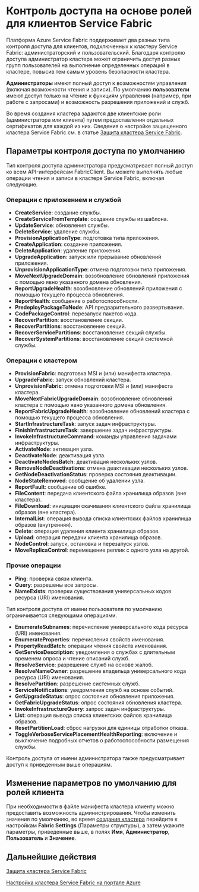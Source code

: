 
<properties
   pageTitle="Защита кластера Service Fabric: роли клиента | Microsoft Azure"
   description="В данной статье описываются две роли клиента и разрешения, предоставленные этим ролям."
   services="service-fabric"
   documentationCenter=".net"
   authors="mani-ramaswamy"
   manager="coreysa"
   editor=""/>

<tags
   ms.service="service-fabric"
   ms.devlang="dotnet"
   ms.topic="article"
   ms.tgt_pltfrm="NA"
   ms.workload="NA"
   ms.date="09/14/2016"
   ms.author="subramar"/>



# Контроль доступа на основе ролей для клиентов Service Fabric

Платформа Azure Service Fabric поддерживает два разных типа контроля доступа для клиентов, подключенных к кластеру Service Fabric: администраторский и пользовательский. Благодаря контролю доступа администратор кластера может ограничить доступ разных групп пользователей на выполнение определенных операций в кластере, повысив тем самым уровень безопасности кластера.

**Администраторы** имеют полный доступ к возможностям управления (включая возможности чтения и записи). По умолчанию **пользователи** имеют доступ только на чтение к функциям управления (например, при работе с запросами) и возможность разрешения приложений и служб.

Во время создания кластера задаются две клиентские роли (администратора или клиента) путем предоставления отдельных сертификатов для каждой из них. Сведения о настройке защищенного кластера Service Fabric см. в статье [Защита кластера Service Fabric](service-fabric-cluster-security.md).


## Параметры контроля доступа по умолчанию


Тип контроля доступа администратора предусматривает полный доступ ко всем API-интерфейсам FabricClient. Вы можете выполнять любые операции чтения и записи в кластере Service Fabric, включая следующие.


### Операции с приложением и службой
* **CreateService**: создание службы.
* **CreateServiceFromTemplate**: создание службы из шаблона.
* **UpdateService**: обновления службы.
* **DeleteService**: удаление службы.
* **ProvisionApplicationType**: подготовка типа приложения.
* **CreateApplication**: создание приложения.
* **DeleteApplication**: удаление приложения.
* **UpgradeApplication**: запуск или прерывание обновлений приложения.
* **UnprovisionApplicationType**: отмена подготовки типа приложения.
* **MoveNextUpgradeDomain**: возобновление обновлений приложения с помощью явно указанного домена обновления.
* **ReportUpgradeHealth**: возобновление обновлений приложения с помощью текущего процесса обновления.
* **ReportHealth**: сообщение о работоспособности.
* **PredeployPackageToNode**: API предварительного развертывания.
* **CodePackageControl**: перезапуск пакетов кода.
* **RecoverPartition**: восстановление секции.
* **RecoverPartitions**: восстановление секций.
* **RecoverServicePartitions**: восстановление секций службы.
* **RecoverSystemPartitions**: восстановление секций системной службы.


### Операции с кластером
* **ProvisionFabric**: подготовка MSI и (или) манифеста кластера.
* **UpgradeFabric**: запуск обновлений кластера.
* **UnprovisionFabric**: отмена подготовки MSI и (или) манифеста кластера.
* **MoveNextFabricUpgradeDomain**: возобновление обновлений кластера с помощью явно указанного домена обновления.
* **ReportFabricUpgradeHealth**: возобновление обновлений кластера с помощью текущего процесса обновления.
* **StartInfrastructureTask**: запуск задач инфраструктуры.
* **FinishInfrastructureTask**: завершение задач инфраструктуры.
* **InvokeInfrastructureCommand**: команды управления задачами инфраструктуры.
* **ActivateNode**: активация узла.
* **DeactivateNode**: деактивация узла.
* **DeactivateNodesBatch**: деактивация нескольких узлов.
* **RemoveNodeDeactivations**: отмена деактивации нескольких узлов.
* **GetNodeDeactivationStatus**: проверка состояния деактивации.
* **NodeStateRemoved**: сообщение об удалении узла.
* **ReportFault**: сообщение об ошибке.
* **FileContent**: передача клиентского файла хранилища образов (вне кластера).
* **FileDownload**: инициация скачивания клиентского файла хранилища образов (вне кластера).
* **InternalList**: операция вывода списка клиентских файлов хранилища образов (внутренняя).
* **Delete**: операция удаления клиента хранилища образов.
* **Upload**: операция передачи клиента хранилища образов.
* **NodeControl**: запуск, остановка и перезапуск узлов.
* **MoveReplicaControl**: перемещение реплик с одного узла на другой.

### Прочие операции
* **Ping**: проверка связи клиента.
* **Query**: разрешены все запросы.
* **NameExists**: проверки существования универсальных кодов ресурса (URI) именования.



Тип контроля доступа от имени пользователя по умолчанию ограничивается следующими операциями.

* **EnumerateSubnames**: перечисление универсального кода ресурса (URI) именования.
* **EnumerateProperties**: перечисления свойств именования.
* **PropertyReadBatch**: операции чтения свойств именования.
* **GetServiceDescription**: уведомления о службах с длительным временем опроса и чтение описаний служб.
* **ResolveService**: разрешение служб на основе жалоб.
* **ResolveNameOwner**: разрешение владельца универсального кода ресурса (URI) именования.
* **ResolvePartition**: разрешение системных служб.
* **ServiceNotifications**: уведомления служб на основе событий.
* **GetUpgradeStatus**: опрос состояния обновления приложения.
* **GetFabricUpgradeStatus**: опрос состояния обновления кластера.
* **InvokeInfrastructureQuery**: запрос задач инфраструктуры.
* **List**: операция вывода списка клиентских файлов хранилища образов.
* **ResetPartitionLoad**: сброс нагрузки для единицы отработки отказа.
* **ToggleVerboseServicePlacementHealthReporting**: включение и выключение подробных отчетов о работоспособности размещения службы.

Контроль доступа от имени администратора также предусматривает доступ к приведенным выше операциям.

## Изменение параметров по умолчанию для ролей клиента

При необходимости в файле манифеста кластера клиенту можно предоставить возможность администрирования. Чтобы изменить значения по умолчанию, во время [создания кластера](service-fabric-cluster-creation-via-portal.md) перейдите к настройкам **Fabric Settings** (Параметры структуры), а затем укажите параметры, приведенные выше, в полях **Имя**, **Администратор**, **Пользователь** и **Значение**.

## Дальнейшие действия

[Защита кластера Service Fabric](service-fabric-cluster-security.md)

[Настройка кластера Service Fabric на портале Azure](service-fabric-cluster-creation-via-portal.md)

<!---HONumber=AcomDC_0921_2016-->